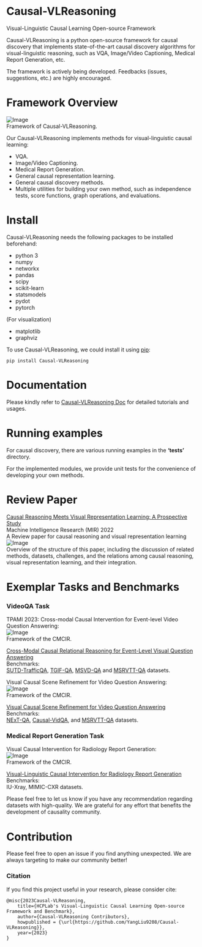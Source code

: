 # Causal-VLReasoning
Visual-Linguistic Causal Learning Open-source Framework

Causal-VLReasoning is a python open-source framework for causal discovery that implements state-of-the-art causal discovery algorithms for visual-linguistic reasoning, such as VQA, Image/Video Captioning, Medical Report Generation, etc. 

The framework is actively being developed. Feedbacks (issues, suggestions, etc.) are highly encouraged.

# Framework Overview

![Image](Images/Opensource.png)        
Framework of Causal-VLReasoning.

Our Causal-VLReasoning implements methods for visual-linguistic causal learning:

* VQA.
* Image/Video Captioning.
* Medical Report Generation.
* General causal representation learning.
* General causal discovery methods.
* Multiple utilities for building your own method, such as independence tests, score functions, graph operations, and evaluations.

# Install

Causal-VLReasoning needs the following packages to be installed beforehand:

* python 3
* numpy
* networkx
* pandas
* scipy
* scikit-learn
* statsmodels
* pydot
* pytorch

(For visualization)

* matplotlib
* graphviz

To use Causal-VLReasoning, we could install it using [pip](https://pypi.org/project/Causal-VLReasoning/):

```
pip install Causal-VLReasoning
```


# Documentation

Please kindly refer to [Causal-VLReasoning Doc](https://link.springer.com/article/10.1007/s11633-022-1362-z) for detailed tutorials and usages.

# Running examples

For causal discovery, there are various running examples in the **‘tests’** directory.

For the implemented modules, we provide unit tests for the convenience of developing your own methods.

# Review Paper
[Causal Reasoning Meets Visual Representation Learning: A Prospective Study](https://link.springer.com/article/10.1007/s11633-022-1362-z)     
Machine Intelligence Research (MIR) 2022      
A Review paper for causal reasoning and visual representation learning       
![Image](Images/MIR.png)    
Overview of the structure of this paper, including the discussion of related methods, datasets, challenges, and the relations among causal reasoning, visual representation learning, and their integration. 

# Exemplar Tasks and Benchmarks

### VideoQA Task  
TPAMI 2023: Cross-modal Causal Intervention for Event-level Video Question Answering:   
![Image](Images/CMCIR.gif)        
Framework of the CMCIR.       

[Cross-Modal Causal Relational Reasoning for Event-Level Visual Question Answering](https://github.com/YangLiu9208/CMCIR)    
Benchmarks:    
[SUTD-TrafficQA](https://sutdcv.github.io/SUTD-TrafficQA/#/), [TGIF-QA](https://github.com/YunseokJANG/tgif-qa), [MSVD-QA](https://github.com/xudejing/video-question-answering) and [MSRVTT-QA](https://github.com/xudejing/video-question-answering) datasets.      

Visual Causal Scene Refinement for Video Question Answering:   
![Image](Images/VCSR.png)        
Framework of the CMCIR.    

[Visual Causal Scene Refinement for Video Question Answering](https://arxiv.org/pdf/2305.04224.pdf)    
Benchmarks:    
[NExT-QA](https://github.com/doc-doc/NExT-QA), [Causal-VidQA](https://github.com/bcmi/Causal-VidQA), and [MSRVTT-QA](https://github.com/xudejing/video-question-answering) datasets.      

### Medical Report Generation Task  
Visual Causal Intervention for Radiology Report Generation:      
![Image](Images/VLCI.gif)        
Framework of the CMCIR.    

[Visual-Linguistic Causal Intervention for Radiology Report Generation](https://github.com/WissingChen/VLCI)       
Benchmarks:    
IU-Xray, MIMIC-CXR datasets.    

Please feel free to let us know if you have any recommendation regarding datasets with high-quality. We are grateful for any effort that benefits the development of causality community.


# Contribution

Please feel free to open an issue if you find anything unexpected.
We are always targeting to make our community better!

### Citation
If you find this project useful in your research, please consider cite:    
```
@misc{2023Causal-VLReasoning,
    title={HCPLab's Visual-Linguistic Causal Learning Open-source Framework and Benchmark},
    author={Causal-VLReasoning Contributors},
    howpublished = {\url{https://github.com/YangLiu9208/Causal-VLReasoning}},
    year={2023}
}
``` 
